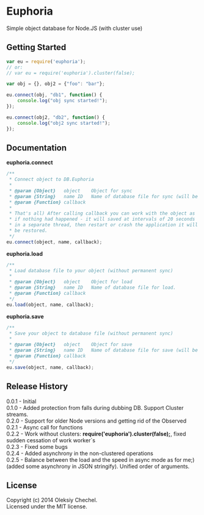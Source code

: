 # Euphoria

Simple object database for Node.JS (with cluster use)

## Getting Started
```javascript
var eu = require('euphoria');
// or:
// var eu = require('euphoria').cluster(false);

var obj = {}, obj2 = {"foo": "bar"};

eu.connect(obj, "db1", function() {
	console.log("obj sync started!");
});

eu.connect(obj2, "db2", function() {
	console.log("obj2 sync started!");
});
```


## Documentation

**euphoria.connect**
```javascript
/**
 * Connect object to DB.Euphoria
 * 
 * @param {Object}   object    Object for sync
 * @param {String}   name ID   Name of database file for sync (will be created automatically).
 * @param {Function} callback  
 * 
 * That's all) After calling callback you can work with the object as 
 * if nothing had happened - it will saved at intervals of 20 seconds 
 * in a separate thread, then restart or crash the application it will 
 * be restored.
 */
eu.connect(object, name, callback);
```

**euphoria.load**
```javascript
/**
 * Load database file to your object (without permanent sync)
 * 
 * @param {Object}   object    Object for load
 * @param {String}   name ID   Name of database file for load.
 * @param {Function} callback  
 */
eu.load(object, name, callback);
```

**euphoria.save**
```javascript
/**
 * Save your object to database file (without permanent sync)
 * 
 * @param {Object}   object    Object for save
 * @param {String}   name ID   Name of database file for save (will be created automatically).
 * @param {Function} callback  
 */
eu.save(object, name, callback);
```


## Release History
0.0.1 - Initial   
0.1.0 - Added protection from falls during dubbing DB. Support Cluster streams.   
0.2.0 - Support for older Node versions and getting rid of the Observed   
0.2.1 - Async call for functions   
0.2.2 - Work without clusters: **require('euphoria').cluster(false);**, fixed sudden cessation of work worker`s   
0.2.3 - Fixed some bugs   
0.2.4 - Added asynchrony in the non-clustered operations   
0.2.5 - Balance between the load and the speed in async mode as for me;) (added some asynchrony in JSON stringify). Unified order of arguments.

## License
Copyright (c) 2014 Oleksiy Chechel.   
Licensed under the MIT license.
